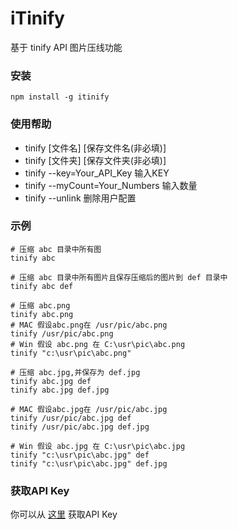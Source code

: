 # iTinify
基于 tinify API 图片压线功能

### 安装
`npm install -g itinify`

### 使用帮助

* tinify [文件名] [保存文件名(非必填)]   
* tinify [文件夹] [保存文件夹(非必填)]   
* tinify --key=Your_API_Key 输入KEY    
* tinify --myCount=Your_Numbers 输入数量    
* tinify --unlink 删除用户配置

### 示例
```shell
# 压缩 abc 目录中所有图
tinify abc

# 压缩 abc 目录中所有图片且保存压缩后的图片到 def 目录中
tinify abc def

# 压缩 abc.png
tinify abc.png
# MAC 假设abc.png在 /usr/pic/abc.png
tinify /usr/pic/abc.png
# Win 假设 abc.png 在 C:\usr\pic\abc.png
tinify "c:\usr\pic\abc.png"

# 压缩 abc.jpg,并保存为 def.jpg
tinify abc.jpg def
tinify abc.jpg def.jpg

# MAC 假设abc.jpg在 /usr/pic/abc.jpg
tinify /usr/pic/abc.jpg def
tinify /usr/pic/abc.jpg def.jpg

# Win 假设 abc.jpg 在 C:\usr\pic\abc.jpg
tinify "c:\usr\pic\abc.jpg" def
tinify "c:\usr\pic\abc.jpg" def.jpg
```    

### 获取API Key

你可以从 [这里](https://tinypng.com/developers) 获取API Key


